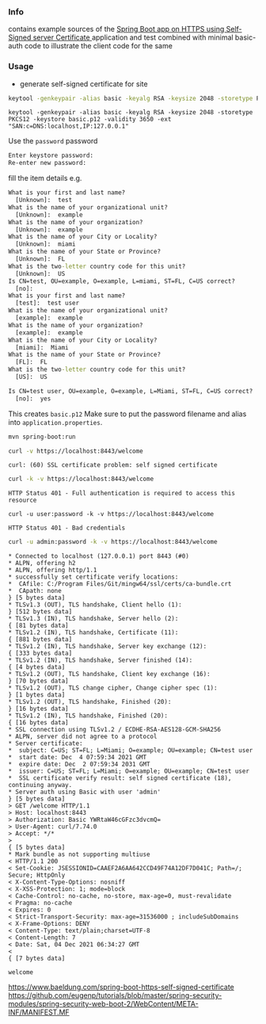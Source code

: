 ### Info

contains example sources of the [Spring Boot app on HTTPS using Self-Signed server Certificate ](https://www.baeldung.com/spring-boot-https-self-signed-certificate) application and test combined with minimal basic-auth code to illustrate the  client code for the same

### Usage
* generate self-signed certificate for site
```cmd
keytool -genkeypair -alias basic -keyalg RSA -keysize 2048 -storetype PKCS12 -keystore basic.p12 -validity 3650
```

```
keytool -genkeypair -alias basic -keyalg RSA -keysize 2048 -storetype PKCS12 -keystore basic.p12 -validity 3650 -ext "SAN:c=DNS:localhost,IP:127.0.0.1"
```

Use the `password` password
```cmd
Enter keystore password:
Re-enter new password:
```
fill the item details e.g.

```cmd
What is your first and last name?
  [Unknown]:  test
What is the name of your organizational unit?
  [Unknown]:  example
What is the name of your organization?
  [Unknown]:  example
What is the name of your City or Locality?
  [Unknown]:  miami
What is the name of your State or Province?
  [Unknown]:  FL
What is the two-letter country code for this unit?
  [Unknown]:  US
Is CN=test, OU=example, O=example, L=miami, ST=FL, C=US correct?
  [no]:
What is your first and last name?
  [test]:  test user
What is the name of your organizational unit?
  [example]:  example
What is the name of your organization?
  [example]:  example
What is the name of your City or Locality?
  [miami]:  Miami
What is the name of your State or Province?
  [FL]:  FL
What is the two-letter country code for this unit?
  [US]:  US
```
```cmd
Is CN=test user, OU=example, O=example, L=Miami, ST=FL, C=US correct?
  [no]:  yes
```


This creates `basic.p12`
Make sure to put the password filename and alias into `application.properties`.

```sh
mvn spring-boot:run
```
```sh
curl -v https://localhost:8443/welcome
```
```text
curl: (60) SSL certificate problem: self signed certificate
```
```sh
curl -k -v https://localhost:8443/welcome
```
```text
HTTP Status 401 - Full authentication is required to access this resource
```
```
curl -u user:password -k -v https://localhost:8443/welcome
```
```text
HTTP Status 401 - Bad credentials
```
```sh
curl -u admin:password -k -v https://localhost:8443/welcome
```
```text
* Connected to localhost (127.0.0.1) port 8443 (#0)
* ALPN, offering h2
* ALPN, offering http/1.1
* successfully set certificate verify locations:
*  CAfile: C:/Program Files/Git/mingw64/ssl/certs/ca-bundle.crt
*  CApath: none
} [5 bytes data]
* TLSv1.3 (OUT), TLS handshake, Client hello (1):
} [512 bytes data]
* TLSv1.3 (IN), TLS handshake, Server hello (2):
{ [81 bytes data]
* TLSv1.2 (IN), TLS handshake, Certificate (11):
{ [881 bytes data]
* TLSv1.2 (IN), TLS handshake, Server key exchange (12):
{ [333 bytes data]
* TLSv1.2 (IN), TLS handshake, Server finished (14):
{ [4 bytes data]
* TLSv1.2 (OUT), TLS handshake, Client key exchange (16):
} [70 bytes data]
* TLSv1.2 (OUT), TLS change cipher, Change cipher spec (1):
} [1 bytes data]
* TLSv1.2 (OUT), TLS handshake, Finished (20):
} [16 bytes data]
* TLSv1.2 (IN), TLS handshake, Finished (20):
{ [16 bytes data]
* SSL connection using TLSv1.2 / ECDHE-RSA-AES128-GCM-SHA256
* ALPN, server did not agree to a protocol
* Server certificate:
*  subject: C=US; ST=FL; L=Miami; O=example; OU=example; CN=test user
*  start date: Dec  4 07:59:34 2021 GMT
*  expire date: Dec  2 07:59:34 2031 GMT
*  issuer: C=US; ST=FL; L=Miami; O=example; OU=example; CN=test user
*  SSL certificate verify result: self signed certificate (18), continuing anyway.
* Server auth using Basic with user 'admin'
} [5 bytes data]
> GET /welcome HTTP/1.1
> Host: localhost:8443
> Authorization: Basic YWRtaW46cGFzc3dvcmQ=
> User-Agent: curl/7.74.0
> Accept: */*
>
{ [5 bytes data]
* Mark bundle as not supporting multiuse
< HTTP/1.1 200
< Set-Cookie: JSESSIONID=CAAEF2A6AA642CCD49F74A12DF7D041C; Path=/; Secure; HttpOnly
< X-Content-Type-Options: nosniff
< X-XSS-Protection: 1; mode=block
< Cache-Control: no-cache, no-store, max-age=0, must-revalidate
< Pragma: no-cache
< Expires: 0
< Strict-Transport-Security: max-age=31536000 ; includeSubDomains
< X-Frame-Options: DENY
< Content-Type: text/plain;charset=UTF-8
< Content-Length: 7
< Date: Sat, 04 Dec 2021 06:34:27 GMT
<
{ [7 bytes data]

welcome

```
https://www.baeldung.com/spring-boot-https-self-signed-certificate
https://github.com/eugenp/tutorials/blob/master/spring-security-modules/spring-security-web-boot-2/WebContent/META-INF/MANIFEST.MF
